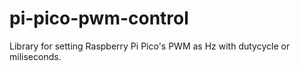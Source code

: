 # pi-pico-pwm-control
Library for setting Raspberry Pi Pico's PWM as Hz with dutycycle or miliseconds.

